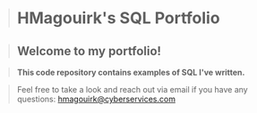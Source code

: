 ># HMagouirk's SQL Portfolio   

 >##  Welcome to my portfolio! 
 
>**This code repository contains examples of SQL I've written.**

>Feel free to take a look and reach out via email if you have any questions:
                          hmagouirk@cyberservices.com
